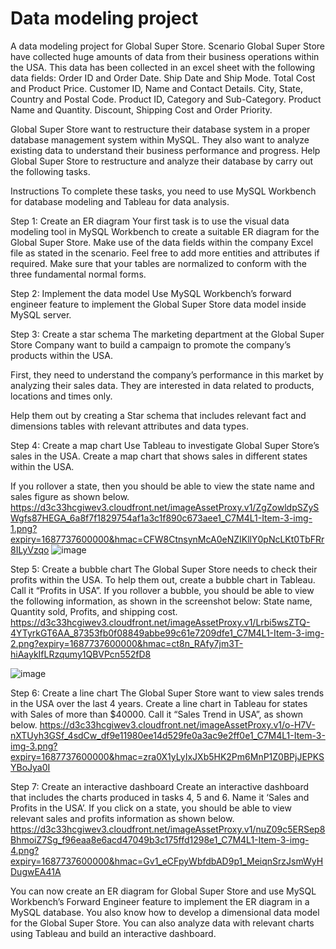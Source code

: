 # Data modeling project
A data modeling project for Global Super Store.
Scenario
Global Super Store have collected huge amounts of data from their business operations within the USA. This data has been collected in an excel sheet with the following data fields: 
Order ID and Order Date.
Ship Date and Ship Mode.
Total Cost and Product Price.
Customer ID, Name and Contact Details. 
City, State, Country and Postal Code.
Product ID, Category and Sub-Category.
Product Name and Quantity.
Discount, Shipping Cost and Order Priority.

Global Super Store want to restructure their database system in a proper database management system within MySQL. They also want to analyze existing data to understand their business performance and progress. 
Help Global Super Store to restructure and analyze their database by carry out the following tasks.

Instructions
To complete these tasks, you need to use MySQL Workbench for database modeling and Tableau for data analysis. 

Step 1: Create an ER diagram
Your first task is to use the visual data modeling tool in MySQL Workbench to create a suitable ER diagram for the Global Super Store. 
Make use of the data fields within the company Excel file as stated in the scenario. Feel free to add more entities and attributes if required. Make sure that your tables are normalized to conform with the three fundamental normal forms. 

Step 2: Implement the data model
Use MySQL Workbench’s forward engineer feature to implement the Global Super Store data model inside MySQL server.

Step 3: Create a star schema
The marketing department at the Global Super Store Company want to build a campaign to promote the company’s products within the USA. 

First, they need to understand the company’s performance in this market by analyzing their sales data. They are interested in data related to products, locations and times only. 

Help them out by creating a Star schema that includes relevant fact and dimensions tables with relevant attributes and data types.

Step 4: Create a map chart
Use Tableau to investigate Global Super Store’s sales in the USA. Create a map chart that shows sales in different states within the USA. 

If you rollover a state, then you should be able to view the state name and sales figure as shown below.
https://d3c33hcgiwev3.cloudfront.net/imageAssetProxy.v1/ZgZowldpSZySWgfs87HEGA_6a8f7f1829754af1a3c1f890c673aee1_C7M4L1-Item-3-img-1.png?expiry=1687737600000&hmac=CFW8CtnsynMcA0eNZIKllY0pNcLKt0TbFRr8ILyVzqo
![image](https://github.com/Celine0k0y3/DB_Project/assets/122078188/4f3f2c62-1e08-46d6-b240-16116f053a23)


Step 5: Create a bubble chart
The Global Super Store needs to check their profits within the USA. To help them out, create a bubble chart in Tableau. Call it “Profits in USA”. 
If you rollover a bubble, you should be able to view the following information, as shown in the screenshot below:
State name,
Quantity sold,
Profits,
and shipping cost. 
https://d3c33hcgiwev3.cloudfront.net/imageAssetProxy.v1/Lrbi5wsZTQ-4YTyrkGT6AA_87353fb0f08849abbe99c61e7209dfe1_C7M4L1-Item-3-img-2.png?expiry=1687737600000&hmac=ct8n_RAfy7jm3T-hiAaykIfLRzqumy1QBVPcn552fD8

![image](https://github.com/Celine0k0y3/DB_Project/assets/122078188/6fa1df2d-5695-4942-821e-15448264ad4e)


Step 6: Create a line chart
The Global Super Store want to view sales trends in the USA over the last 4 years. Create a line chart in Tableau for states with Sales of more than $40000. Call it “Sales Trend in USA”, as shown below. 
https://d3c33hcgiwev3.cloudfront.net/imageAssetProxy.v1/o-H7V-nXTUyh3GSf_4sdCw_df9e11980ee14d529fe0a3ac9e2ff0e1_C7M4L1-Item-3-img-3.png?expiry=1687737600000&hmac=zra0X1yLyIxJXb5HK2Pm6MnP1Z0BPjJEPKSYBoJya0I

Step 7: Create an interactive dashboard
Create an interactive dashboard that includes the charts produced in tasks 4, 5 and 6. Name it ‘Sales and Profits in the USA’. If you click on a state, you should be able to view relevant sales and profits information as shown below.
https://d3c33hcgiwev3.cloudfront.net/imageAssetProxy.v1/nuZ09c5ERSep8BhmoiZ7Sg_f96eaa8e6acd47049b3c175ffd1298e1_C7M4L1-Item-3-img-4.png?expiry=1687737600000&hmac=Gv1_eCFpyWbfdbAD9p1_MeiqnSrzJsmWyHDugwEA41A

You can now create an ER diagram for Global Super Store and use MySQL Workbench’s Forward Engineer feature to implement the ER diagram in a MySQL database. You also know how to develop a dimensional data model for the Global Super Store. You can also analyze data with relevant charts using Tableau and build an interactive dashboard.
